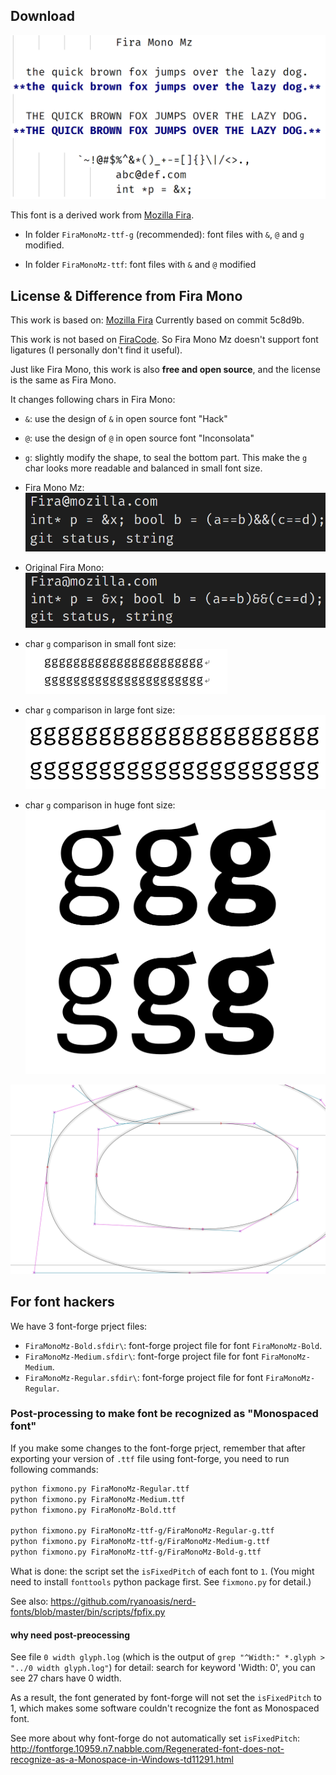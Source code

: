 

## Download
![Image Fira Mono Mz](./Showcase.png)

This font is a derived work from [Mozilla Fira](http://mozilla.github.io/Fira/).

+ In folder `FiraMonoMz-ttf-g` (recommended): font files with `&`, `@` and `g` modified.
  
+ In folder `FiraMonoMz-ttf`:   font files with `&` and `@` modified


## License & Difference from Fira Mono
This work is based on: [Mozilla Fira](http://mozilla.github.io/Fira/)
Currently based on commit 5c8d9b.

This work is not based on [FiraCode](https://github.com/tonsky/FiraCode). 
So Fira Mono Mz doesn't support font ligatures (I personally don't find it useful).

Just like Fira Mono, this work is also **free and open source**, 
and the license is the same as Fira Mono.

It changes following chars in Fira Mono:
+ `&`: use the design of `&` in open source font "Hack"
+ `@`: use the design of `@` in open source font "Inconsolata" 
+ `g`: slightly modify the shape, to seal the bottom part.
  This make the `g` char looks more readable and balanced in small 
  font size.

+ Fira Mono Mz: 
![Image Fira Mono Mz](./FiraMonoMz.PNG)
+ Original Fira Mono:
![Image Fira Mono](./FiraMono.PNG)
+ char `g` comparison in small font size: <br/>
![char g comparison](./comparison-g.png)
+ char `g` comparison in large font size: <br/>
![char g comparison](./comparison-g-big.png)
+ char `g` comparison in huge font size: <br/>
![char g comparison](./comparison-g-huge.png)

![design](./design.PNG) <br/>

## For font hackers
We have 3 font-forge prject files:
+ `FiraMonoMz-Bold.sfdir\`: font-forge project file for font `FiraMonoMz-Bold`.
+ `FiraMonoMz-Medium.sfdir\`: font-forge project file for font `FiraMonoMz-Medium`.
+ `FiraMonoMz-Regular.sfdir\`: font-forge project file for font `FiraMonoMz-Regular`.

### Post-processing to make font be recognized as "Monospaced font"
If you make some changes to the font-forge prject, 
remember that after exporting your version of `.ttf` file using font-forge, 
you need to run following commands:
```sh
python fixmono.py FiraMonoMz-Regular.ttf
python fixmono.py FiraMonoMz-Medium.ttf
python fixmono.py FiraMonoMz-Bold.ttf

python fixmono.py FiraMonoMz-ttf-g/FiraMonoMz-Regular-g.ttf
python fixmono.py FiraMonoMz-ttf-g/FiraMonoMz-Medium-g.ttf
python fixmono.py FiraMonoMz-ttf-g/FiraMonoMz-Bold-g.ttf
```
What is done: the script set the `isFixedPitch` of each font to `1`.
(You might need to install `fonttools` python package first. See `fixmono.py` for detail.)

See also: https://github.com/ryanoasis/nerd-fonts/blob/master/bin/scripts/fpfix.py

#### why need post-preocessing
See file `0 width glyph.log` (which is the output of 
`grep "^Width:" *.glyph > "../0 width glyph.log"`) for detail:
search for keyword 'Width: 0', you can see 27 chars have 0 width.

As a result, the font generated by font-forge will not set the `isFixedPitch` to 1, 
which makes some software couldn't recognize the font as Monospaced font.

See more about why font-forge do not automatically set `isFixedPitch`: http://fontforge.10959.n7.nabble.com/Regenerated-font-does-not-recognize-as-a-Monospace-in-Windows-td11291.html







